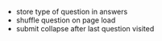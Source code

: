- store type of question in answers
- shuffle question on page load
- submit collapse after last question visited